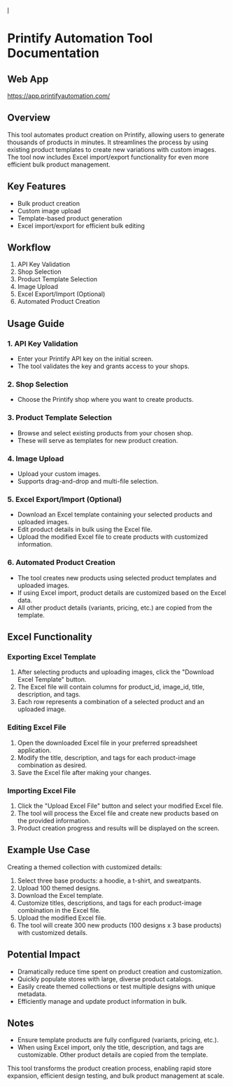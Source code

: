 
[l](https://github.com/user-attachments/assets/580e9004-8df6-433d-b027-1094fcfd513d)

# Printify Automation Tool Documentation

## Web App

https://app.printifyautomation.com/

## Overview

This tool automates product creation on Printify, allowing users to generate thousands of products in minutes. It streamlines the process by using existing product templates to create new variations with custom images. The tool now includes Excel import/export functionality for even more efficient bulk product management.

## Key Features

- Bulk product creation
- Custom image upload
- Template-based product generation
- Excel import/export for efficient bulk editing

## Workflow

1. API Key Validation
2. Shop Selection
3. Product Template Selection
4. Image Upload
5. Excel Export/Import (Optional)
6. Automated Product Creation

## Usage Guide

### 1. API Key Validation

- Enter your Printify API key on the initial screen.
- The tool validates the key and grants access to your shops.

### 2. Shop Selection

- Choose the Printify shop where you want to create products.

### 3. Product Template Selection

- Browse and select existing products from your chosen shop.
- These will serve as templates for new product creation.

### 4. Image Upload

- Upload your custom images.
- Supports drag-and-drop and multi-file selection.

### 5. Excel Export/Import (Optional)

- Download an Excel template containing your selected products and uploaded images.
- Edit product details in bulk using the Excel file.
- Upload the modified Excel file to create products with customized information.

### 6. Automated Product Creation

- The tool creates new products using selected product templates and uploaded images.
- If using Excel import, product details are customized based on the Excel data.
- All other product details (variants, pricing, etc.) are copied from the template.

## Excel Functionality

### Exporting Excel Template

1. After selecting products and uploading images, click the "Download Excel Template" button.
2. The Excel file will contain columns for product_id, image_id, title, description, and tags.
3. Each row represents a combination of a selected product and an uploaded image.

### Editing Excel File

1. Open the downloaded Excel file in your preferred spreadsheet application.
2. Modify the title, description, and tags for each product-image combination as desired.
3. Save the Excel file after making your changes.

### Importing Excel File

1. Click the "Upload Excel File" button and select your modified Excel file.
2. The tool will process the Excel file and create new products based on the provided information.
3. Product creation progress and results will be displayed on the screen.

## Example Use Case

Creating a themed collection with customized details:

1. Select three base products: a hoodie, a t-shirt, and sweatpants.
2. Upload 100 themed designs.
3. Download the Excel template.
4. Customize titles, descriptions, and tags for each product-image combination in the Excel file.
5. Upload the modified Excel file.
6. The tool will create 300 new products (100 designs x 3 base products) with customized details.

## Potential Impact

- Dramatically reduce time spent on product creation and customization.
- Quickly populate stores with large, diverse product catalogs.
- Easily create themed collections or test multiple designs with unique metadata.
- Efficiently manage and update product information in bulk.

## Notes

- Ensure template products are fully configured (variants, pricing, etc.).
- When using Excel import, only the title, description, and tags are customizable. Other product details are copied from the template.

This tool transforms the product creation process, enabling rapid store expansion, efficient design testing, and bulk product management at scale.
